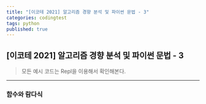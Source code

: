```yaml
---
title: "[이코테 2021] 알고리즘 경향 분석 및 파이썬 문법 - 3"
categories: codingtest
tags: python
published: true
---
```


## [이코테 2021] 알고리즘 경향 분석 및 파이썬 문법 - 3

> 모든 예시 코드는 Repl을 이용해서 확인해본다.

---

### 함수와 람다식
